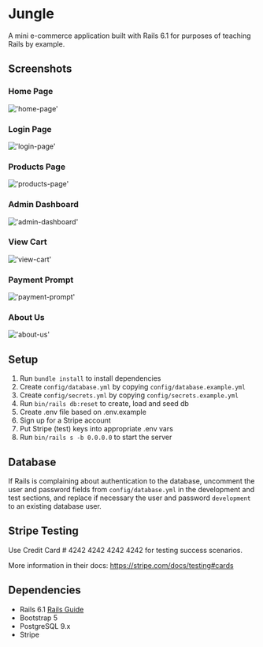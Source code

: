 # Jungle

A mini e-commerce application built with Rails 6.1 for purposes of teaching Rails by example.

## Screenshots

### Home Page
!['home-page'](https://github.com/MT91-dev/jungle-rails/blob/master/docs/Jungle%20-%20Home%20Page.png?raw=true)


### Login Page
!['login-page'](https://github.com/MT91-dev/jungle-rails/blob/master/docs/Jungle%20-%20Login%20Page.png?raw=true)


### Products Page
!['products-page'](https://github.com/MT91-dev/jungle-rails/blob/master/docs/Jungle%20-%20Products%20on%20Home%20Page.png?raw=true)


### Admin Dashboard
!['admin-dashboard'](https://github.com/MT91-dev/jungle-rails/blob/master/docs/Jungle%20-%20Admin%20Dashboard.png?raw=true)


### View Cart
!['view-cart'](https://github.com/MT91-dev/jungle-rails/blob/master/docs/Jungle%20-%20View%20Cart.png?raw=true)


### Payment Prompt
!['payment-prompt'](https://github.com/MT91-dev/jungle-rails/blob/master/docs/Jungle%20-%20Payment%20Prompt.png?raw=true)


### About Us
!['about-us'](https://github.com/MT91-dev/jungle-rails/blob/master/docs/Jungle%20-%20About%20Us.png?raw=true)


## Setup

1. Run `bundle install` to install dependencies
2. Create `config/database.yml` by copying `config/database.example.yml`
3. Create `config/secrets.yml` by copying `config/secrets.example.yml`
4. Run `bin/rails db:reset` to create, load and seed db
5. Create .env file based on .env.example
6. Sign up for a Stripe account
7. Put Stripe (test) keys into appropriate .env vars
8. Run `bin/rails s -b 0.0.0.0` to start the server

## Database

If Rails is complaining about authentication to the database, uncomment the user and password fields from `config/database.yml` in the development and test sections, and replace if necessary the user and password `development` to an existing database user.

## Stripe Testing

Use Credit Card # 4242 4242 4242 4242 for testing success scenarios.

More information in their docs: <https://stripe.com/docs/testing#cards>

## Dependencies

- Rails 6.1 [Rails Guide](http://guides.rubyonrails.org/v6.1/)
- Bootstrap 5
- PostgreSQL 9.x
- Stripe
